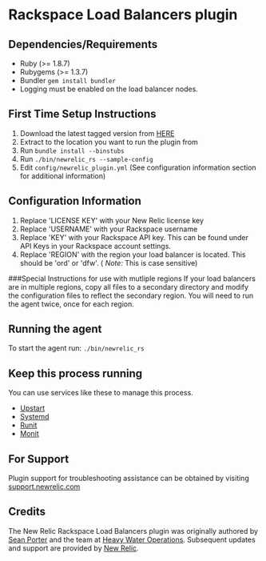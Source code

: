 # Rackspace Load Balancers plugin

## Dependencies/Requirements
* Ruby (>= 1.8.7)
* Rubygems (>= 1.3.7)
* Bundler `gem install bundler`
* Logging must be enabled on the load balancer nodes.

## First Time Setup Instructions
1. Download the latest tagged version from [HERE](https://github.com/newrelic-platform/newrelic_rackspace_load_balancers_plugin/tags)
2. Extract to the location you want to run the plugin from
3. Run `bundle install --binstubs`
4. Run `./bin/newrelic_rs --sample-config`
5. Edit `config/newrelic_plugin.yml` (See configuration information section for additional information)

## Configuration Information
1. Replace 'LICENSE KEY' with your New Relic license key
2. Replace 'USERNAME' with your Rackspace username
3. Replace 'KEY' with your Rackspace API key. This can be found under API Keys in your Rackspace account settings.
4. Replace 'REGION' with the region your load balancer is located. This should be 'ord' or 'dfw'. ( *Note:* This is case sensitive)

###Special Instructions for use with mutliple regions
If your load balancers are in multiple regions, copy all files to a secondary directory and modify the configuration files to reflect the secondary region. You will need to run the agent twice, once for each region.

## Running the agent

To start the agent run: `./bin/newrelic_rs`

## Keep this process running
You can use services like these to manage this process. 
- [Upstart](http://upstart.ubuntu.com/)
- [Systemd](http://www.freedesktop.org/wiki/Software/systemd/)
- [Runit](http://smarden.org/runit/)
- [Monit](http://mmonit.com/monit/)

## For Support
Plugin support for troubleshooting assistance can be obtained by visiting [support.newrelic.com](https://support.newrelic.com)

## Credits
The New Relic Rackspace Load Balancers plugin was originally authored by [Sean Porter](https://github.com/portertech) and the team at [Heavy Water Operations](http://hw-ops.com/). Subsequent updates and support are provided by [New Relic](http://newrelic.com/platform).

